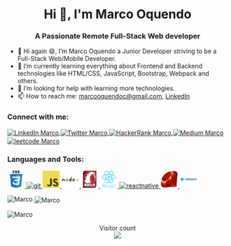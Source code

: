 <h1 align="center">Hi 👋, I'm Marco Oquendo</h1>
<h3 align="center">A Passionate Remote Full-Stack Web developer</h3>


- 👋 Hi again 😄, I’m Marco Oquendo a Junior Developer striving to be a Full-Stack Web/Mobile Developer.
- 🌱 I’m currently learning everything about Frontend and Backend technologies like HTML/CSS, JavaScript, Bootstrap, Webpack and others.
- 🤔 I’m looking for help with learning more technologies.
- 📫 How to reach me: marcooquendoc@gmail.com, [LinkedIn](https://www.linkedin.com/in/marco-vinicio-oquendo-4a289156/)

<h3 align="left">Connect with me:</h3>
<p align="left">

<a href="https://www.linkedin.com/in/marco-vinicio-oquendo-4a289156/" target="blank">
  <img align="center" src="https://th.bing.com/th/id/R.0e054d84572f596482c49a555acaf2e3?rik=8ExOe5XtGZ0sZA&riu=http%3a%2f%2fpluspng.com%2fimg-png%2flinkedin-icon-vector-png-linkedin-icon-image-31474-linkedin-png-1218.png&ehk=GoIAawqNYwRdyVQd%2baBScYllWsMniaQyur0KwS%2fxeCY%3d&risl=&pid=ImgRaw&r=0" alt="LinkedIn Marco" width="40" />
</a>

<a href="https://twitter.com/marcooquendoc">
  <img align="center" src="https://th.bing.com/th/id/R.9a3a06f78cc0a8d79fce59e2de6da146?rik=nLAu3Z%2f0QUb%2fVw&riu=http%3a%2f%2ficons.iconarchive.com%2ficons%2fiynque%2fios7-style%2f1024%2fTwitter-icon.png&ehk=eD3Hc5yQAyP3AKPJoYHB8yeWKwKdaVAswR5kxmodex4%3d&risl=&pid=ImgRaw&r=0" alt="Twitter Marco" width="40" />
</a>

<a href="https://www.hackerrank.com/marcooquendoc" target="blank">
  <img align="center" src="https://cdn-1.webcatalog.io/catalog/hackerrank/hackerrank-icon.png" alt="HackerRank Marco" height="40" />
</a>

<a href="https://medium.com/@marcooquendoc" target="blank">
  <img align="center" src="https://th.bing.com/th/id/R.bcfac813da01854e7bdb5ef3b3448b9a?rik=7UyYzK3vW%2bpUTQ&pid=ImgRaw&r=0" alt="Medium Marco" width="40" />
</a>

<a href="https://leetcode.com/marcooquendoc/" target="blank">
  <img align="center" src="https://th.bing.com/th/id/R.35a856b473ceec15a97c801937406aa3?rik=%2bBYOkE9BrT9MFg&pid=ImgRaw&r=0" alt="leetcode Marco" width="40" />
</a>
</p>

<h3 align="left">Languages and Tools:</h3>

<p align="left">
  <a href="https://www.w3schools.com/css/" target="_blank" rel="noreferrer">
    <img src="https://raw.githubusercontent.com/devicons/devicon/master/icons/css3/css3-original-wordmark.svg" alt="css3" width="40" height="40"/>
  </a>

  <a href="https://git-scm.com/" target="_blank" rel="noreferrer">
    <img src="https://www.vectorlogo.zone/logos/git-scm/git-scm-icon.svg" alt="git" width="40" height="40"/>
  </a>

  <a href="https://developer.mozilla.org/en-US/docs/Web/JavaScript" target="_blank" rel="noreferrer"> 
    <img src="https://raw.githubusercontent.com/devicons/devicon/master/icons/javascript/javascript-original.svg" alt="javascript" width="40" height="40"/> 
  </a> 

  <a href="https://nodejs.org" target="_blank" rel="noreferrer"> 
    <img src="https://raw.githubusercontent.com/devicons/devicon/master/icons/nodejs/nodejs-original-wordmark.svg" alt="nodejs" width="40" height="40"/> 
  </a> 

  <a href="https://rubyonrails.org" target="_blank" rel="noreferrer"> 
    <img src="https://raw.githubusercontent.com/devicons/devicon/master/icons/rails/rails-original-wordmark.svg" alt="rails" width="40" height="40"/> 
  </a> 

  <a href="https://reactjs.org/" target="_blank" rel="noreferrer">
    <img src="https://raw.githubusercontent.com/devicons/devicon/master/icons/react/react-original-wordmark.svg" alt="react" width="40" height="40"/>
  </a>

  <a href="https://reactnative.dev/" target="_blank" rel="noreferrer">
    <img src="https://reactnative.dev/img/header_logo.svg" alt="reactnative" width="40" height="40"/>
  </a>

  <a href="https://www.ruby-lang.org/en/" target="_blank" rel="noreferrer">
    <img src="https://raw.githubusercontent.com/devicons/devicon/master/icons/ruby/ruby-original.svg" alt="ruby" width="40" height="40"/>
  </a>

  <a href="https://webpack.js.org" target="_blank" rel="noreferrer">
    <img src="https://raw.githubusercontent.com/devicons/devicon/d00d0969292a6569d45b06d3f350f463a0107b0d/icons/webpack/webpack-original-wordmark.svg" alt="webpack" width="40" />
  </a>
</p>

<p><img align="left" src="https://github-readme-stats.vercel.app/api/top-langs?username=MarcoOquendoC&show_icons=true&locale=en&layout=compact" alt="Marco" /></p>

<p>&nbsp;<img align="center" src="https://github-readme-stats.vercel.app/api?username=MarcoOquendoC&show_icons=true&locale=en" alt="Marco" /></p>

<p><img align="center" src="https://github-readme-streak-stats.herokuapp.com/?user=MarcoOquendoC&" alt="Marco" /></p>


<p align="center"> 
  Visitor count<br>
  <img src="https://profile-counter.glitch.me/MarcoOquendoC/count.svg" />
</p>

